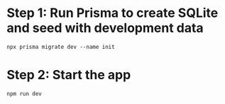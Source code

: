 # Step 1: Run Prisma to create SQLite and seed with development data

```
npx prisma migrate dev --name init
```

# Step 2: Start the app

```
npm run dev
```
